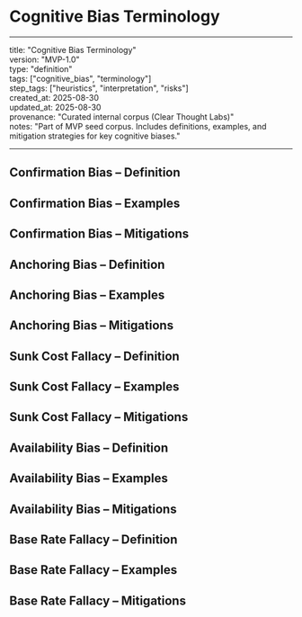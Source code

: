 # Cognitive Bias Terminology   

<!-- Cletho Knowledge Base Document | Seed Corpus | MVP-1.0 -->

---
title: "Cognitive Bias Terminology"    
version: "MVP-1.0"    
type: "definition"    
tags: ["cognitive_bias", "terminology"]   
step_tags: ["heuristics", "interpretation", "risks"]   
created_at: 2025-08-30   
updated_at: 2025-08-30   
provenance: "Curated internal corpus (Clear Thought Labs)"   
notes: "Part of MVP seed corpus. Includes definitions, examples, and mitigation strategies for key cognitive biases."   

---

## Confirmation Bias – Definition
<!-- meta: { "content_type": "definition", "step_tags": ["heuristics","interpretation"], "aliases": ["confirmation bias"] } -->

## Confirmation Bias – Examples
<!-- meta: { "content_type": "exemplar", "step_tags": ["heuristics","interpretation"], "aliases": ["confirmation bias examples"] } -->

## Confirmation Bias – Mitigations
<!-- meta: { "content_type": "mitigation", "step_tags": ["interpretation","risks"], "aliases": ["confirmation bias mitigation"] } -->

## Anchoring Bias – Definition
<!-- meta: { "content_type": "definition", "step_tags": ["heuristics"], "aliases": ["anchoring bias"] } -->

## Anchoring Bias – Examples
<!-- meta: { "content_type": "exemplar", "step_tags": ["heuristics"], "aliases": ["anchoring bias examples"] } -->

## Anchoring Bias – Mitigations
<!-- meta: { "content_type": "mitigation", "step_tags": ["heuristics","interpretation"], "aliases": ["anchoring bias mitigation"] } -->

## Sunk Cost Fallacy – Definition
<!-- meta: { "content_type": "definition", "step_tags": ["heuristics","risks"], "aliases": ["sunk cost fallacy"] } -->

## Sunk Cost Fallacy – Examples
<!-- meta: { "content_type": "exemplar", "step_tags": ["heuristics","risks"], "aliases": ["sunk cost examples"] } -->

## Sunk Cost Fallacy – Mitigations
<!-- meta: { "content_type": "mitigation", "step_tags": ["risks"], "aliases": ["sunk cost mitigation"] } -->

## Availability Bias – Definition
<!-- meta: { "content_type": "definition", "step_tags": ["heuristics"], "aliases": ["availability bias","availability heuristic"] } -->

## Availability Bias – Examples
<!-- meta: { "content_type": "exemplar", "step_tags": ["heuristics"], "aliases": ["availability bias examples"] } -->

## Availability Bias – Mitigations
<!-- meta: { "content_type": "mitigation", "step_tags": ["heuristics","interpretation"], "aliases": ["availability bias mitigation"] } -->

## Base Rate Fallacy – Definition
<!-- meta: { "content_type": "definition", "step_tags": ["base_probs","heuristics"], "aliases": ["base rate fallacy","base rate neglect"] } -->

## Base Rate Fallacy – Examples
<!-- meta: { "content_type": "exemplar", "step_tags": ["base_probs","heuristics"], "aliases": ["base rate fallacy examples"] } -->

## Base Rate Fallacy – Mitigations
<!-- meta: { "content_type": "mitigation", "step_tags": ["base_probs","interpretation"], "aliases": ["base rate fallacy mitigation"] } -->
